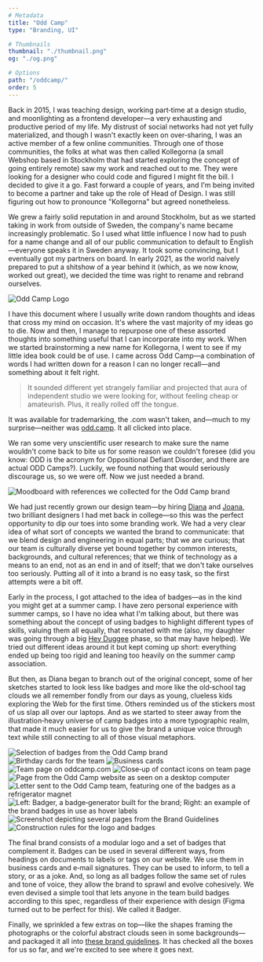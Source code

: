 ```yaml
---
# Metadata
title: "Odd Camp"
type: "Branding, UI"

# Thumbnails
thumbnail: "./thumbnail.png"
og: "./og.png"

# Options
path: "/oddcamp/"
order: 5
---
```


<article role="article">

Back in 2015, I was teaching design, working part‑time at a design studio, and moonlighting as a frontend developer—a very exhausting and productive period of my life. My distrust of social networks had not yet fully materialized, and though I wasn't exactly keen on over‑sharing, I was an active member of a few online communities. Through one of those communities, the folks at what was then called Kollegorna (a small Webshop based in Stockholm that had started exploring the concept of going entirely remote) saw my work and reached out to me. They were looking for a designer who could code and figured I might fit the bill. I decided to give it a go. Fast forward a couple of years, and I'm being invited to become a partner and take up the role of Head of Design. I was still figuring out how to pronounce "Kollegorna" but agreed nonetheless.

We grew a fairly solid reputation in and around Stockholm, but as we started taking in work from outside of Sweden, the company's name became increasingly problematic. So I used what little influence I now had to push for a name change and all of our public communication to default to English—everyone speaks it in Sweden anyway. It took some convincing, but I eventually got my partners on board. In early 2021, as the world naively prepared to put a shitshow of a year behind it (which, as we now know, worked out great), we decided the time was right to rename and rebrand ourselves.

</article>

![Odd Camp Logo](images/logo@2x.png)

<article role="article">

I have this document where I usually write down random thoughts and ideas that cross my mind on occasion. It's where the vast majority of my ideas go to die. Now and then, I manage to repurpose one of these assorted thoughts into something useful that I can incorporate into my work. When we started brainstorming a new name for Kollegorna, I went to see if my little idea book could be of use. I came across Odd Camp—a combination of words I had written down for a reason I can no longer recall—and something about it felt right.

> It sounded different yet strangely familiar and projected that aura of independent studio we were looking for, without feeling cheap or amateurish. Plus, it really rolled off the tongue.

It was available for trademarking, the .com wasn't taken, and—much to my surprise—neither was [odd.camp](https://odd.camp). It all clicked into place.

We ran some very unscientific user research to make sure the name wouldn't come back to bite us for some reason we couldn't foresee (did you know: ODD is the acronym for Oppositional Defiant Disorder, and there are actual ODD Camps?). Luckily, we found nothing that would seriously discourage us, so we were off. Now we just needed a brand.

</article>

![Moodboard with references we collected for the Odd Camp brand](images/moodboard@2x.png)

<article role="article">

We had just recently grown our design team—by hiring [Diana](https://www.oddcamp.com/diana) and [Joana](https://www.oddcamp.com/joana), two brilliant designers I had met back in college—so this was the perfect opportunity to dip our toes into some branding work. We had a very clear idea of what sort of concepts we wanted the brand to communicate: that we blend design and engineering in equal parts; that we are curious; that our team is culturally diverse yet bound together by common interests, backgrounds, and cultural references; that we think of technology as a means to an end, not as an end in and of itself; that we don't take ourselves too seriously. Putting all of it into a brand is no easy task, so the first attempts were a bit off.

Early in the process, I got attached to the idea of badges—as in the kind you might get at a summer camp. I have zero personal experience with summer camps, so I have no idea what I'm talking about, but there was something about the concept of using badges to highlight different types of skills, valuing them all equally, that resonated with me (also, my daughter was going through a big [Hey Duggee](https://www.heyduggee.com/) phase, so that may have helped). We tried out different ideas around it but kept coming up short: everything ended up being too rigid and leaning too heavily on the summer camp association.

But then, as Diana began to branch out of the original concept, some of her sketches started to look less like badges and more like the old‑school tag clouds we all remember fondly from our days as young, clueless kids exploring the Web for the first time. Others reminded us of the stickers most of us slap all over our laptops. And as we started to steer away from the illustration‑heavy universe of camp badges into a more typographic realm, that made it much easier for us to give the brand a unique voice through text while still connecting to all of those visual metaphors.

</article>

![Selection of badges from the Odd Camp brand](images/badges@2x.png)
![Birthday cards for the team](images/birthday_cards@2x.jpg)
![Business cards](images/cards@2x.png)
![Team page on oddcamp.com](images/team@2x.jpg)
![Close‑up of contact icons on team page](images/icons@2x.png)
![Page from the Odd Camp website as seen on a desktop computer](images/smorgasbord@2x.png)
![Letter sent to the Odd Camp team, featuring one of the badges as a refrigerator magnet](images/food_camp@2x.jpg)
![Left: Badger, a badge‑generator built for the brand; Right: an example of the brand badges in use as hover labels](images/details@2x.png)
![Screenshot depicting several pages from the Brand Guidelines](images/guidelines@2x.png)
![Construction rules for the logo and badges](images/logo_construction@2x.png)

<article role="article">

The final brand consists of a modular logo and a set of badges that complement it. Badges can be used in several different ways, from headings on documents to labels or tags on our website. We use them in business cards and e‑mail signatures. They can be used to inform, to tell a story, or as a joke. And, so long as all badges follow the same set of rules and tone of voice, they allow the brand to sprawl and evolve cohesively. We even devised a simple tool that lets anyone in the team build badges according to this spec, regardless of their experience with design (Figma turned out to be perfect for this). We called it Badger.

Finally, we sprinkled a few extras on top—like the shapes framing the photographs or the colorful abstract clouds seen in some backgrounds—and packaged it all into [these brand guidelines](https://www.figma.com/proto/D4c6PmplUVPbTYtmZZuGga/Odd-Camp-Brand-Guidelines?page-id=455%3A11&node-id=455%3A404&viewport=477%2C48%2C0.12&scaling=min-zoom&starting-point-node-id=455%3A404). It has checked all the boxes for us so far, and we're excited to see where it goes next.

</article>